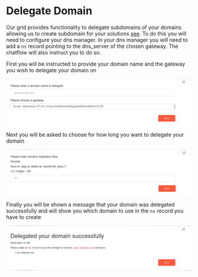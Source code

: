 # Delegate Domain

Our grid provides functionality to delegate subdomains of your domains allowing us to create subdomain for your solutions [see](exposed.md).
To do this you will need to configure your dns manager. In your dns manager you will need to add a `ns` record pointing to the dns_server of the chosen gateway.
The chatflow will also instruct you to do so.

First you will be instructed to provide your domain name and the gateway you wish to delegate your domain on

![Choose Domain](./img/choose_domain.png)

Next you will be asked to choose for how long you want to delegate your domain

![Expiration](./img/reservation_domain_delegation.png)

Finally you will be shown a message that your domain was delegated successfully and will show you which domain to use in the `ns` record you have to create

![Success](./img/domain_delegation_success.png)
